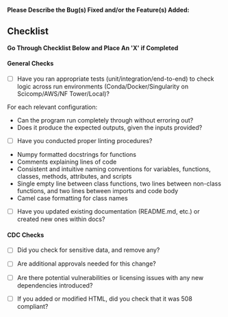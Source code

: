 **Please Describe the Bug(s) Fixed and/or the Feature(s) Added:**

## Checklist

**Go Through Checklist Below and Place An 'X' if Completed**

#### General Checks

* [ ] Have you ran appropriate tests (unit/integration/end-to-end) to check logic across run environments (Conda/Docker/Singularity on Scicomp/AWS/NF Tower/Local)?

For each relevant configuration:

* Can the program run completely through without erroring out?
* Does it produce the expected outputs, given the inputs provided? 

* [ ] Have you conducted proper linting procedures?
* Numpy formatted docstrings for functions
* Comments explaining lines of code
* Consistent and intuitive naming conventions for variables, functions, classes, methods, attributes, and scripts
* Single empty line between class functions, two lines between non-class functions, and two lines between imports and code body
* Camel case formatting for class names

* [ ] Have you updated existing documentation (README.md, etc.) or created new ones within docs?

#### CDC Checks

* [ ] Did you check for sensitive data, and remove any?
* [ ] Are additional approvals needed for this change?
* [ ] Are there potential vulnerabilities or licensing issues with any new dependencies introduced?
* [ ] If you added or modified HTML, did you check that it was 508 compliant?




